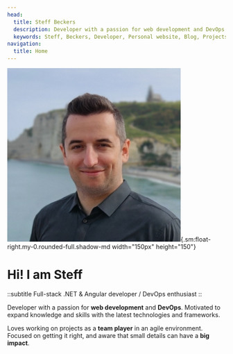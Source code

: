 ```yaml
---
head:
  title: Steff Beckers
  description: Developer with a passion for web development and DevOps. Motivated to expand knowledge and skills with the latest technologies and frameworks. Loves working on projects as a team player in an agile environment. Focused on getting it right, and aware that small details can have a big impact.
  keywords: Steff, Beckers, Developer, Personal website, Blog, Projects, Resume, CV, Home
navigation:
  title: Home
---
```


![Steff](/images/steff.jpg){.sm:float-right.my-0.rounded-full.shadow-md width="150px" height="150"}

# Hi! I am Steff

::subtitle
Full-stack .NET & Angular developer / DevOps enthusiast
::

Developer with a passion for **web development** and **DevOps**. Motivated to expand knowledge and skills with the latest technologies and frameworks.

Loves working on projects as a **team player** in an agile environment. Focused on getting it right, and aware that small details can have a **big impact**.
